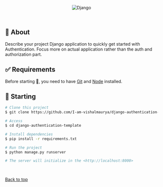 <div align="center" id="top"> 
  <img src="https://static.djangoproject.com/img/logos/django-logo-positive.png" alt="Django" />

  &#xa0;
</div>


## :dart: About ##

Describe your project
Django application to quickly get started with Authentication. Focus more on actual application rather than the auth and authorization part.


## :white_check_mark: Requirements ##

Before starting :checkered_flag:, you need to have [Git](https://git-scm.com) and [Node](https://nodejs.org/en/) installed.

## :checkered_flag: Starting ##

```bash
# Clone this project
$ git clone https://github.com/I-am-vishalmaurya/django-authentication-template

# Access
$ cd django-authentication-template

# Install dependencies
$ pip install -r requirements.txt

# Run the project
$ python manage.py runserver

# The server will initialize in the <http://localhost:8000>
```

&#xa0;

<a href="#top">Back to top</a>
